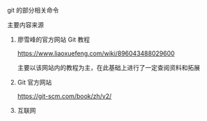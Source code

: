 git 的部分相关命令

主要内容来源

1.  廖雪峰的官方网站 Git 教程

    https://www.liaoxuefeng.com/wiki/896043488029600

    主要以该网站内的教程为主，在此基础上进行了一定查阅资料和拓展

2.  Git 官方网站

    https://git-scm.com/book/zh/v2/

3.  互联网